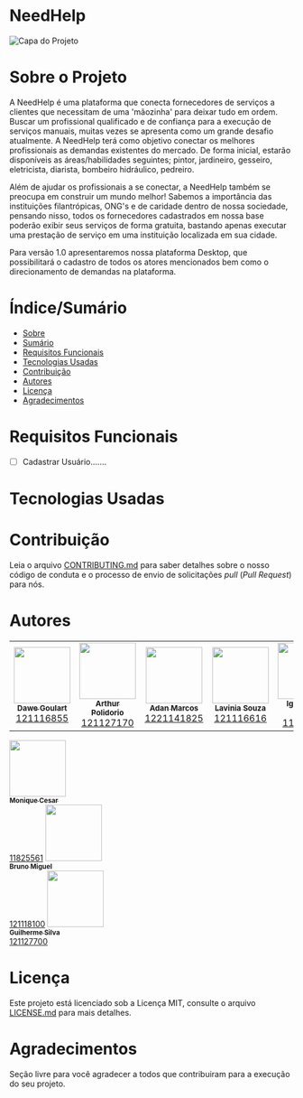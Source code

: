# NeedHelp


![Capa do Projeto](https://i.ibb.co/ScQSTJP/NEEdHelp.png)

# Sobre o Projeto

A NeedHelp é uma plataforma que conecta fornecedores de serviços a clientes que necessitam de uma 'mãozinha' para deixar tudo em ordem. Buscar um profissional qualificado e de confiança para a execução de serviços manuais, muitas vezes se apresenta como um grande desafio atualmente. A NeedHelp terá como objetivo conectar os melhores profissionais as demandas existentes do mercado. De forma inicial,  estarão disponíveis as áreas/habilidades seguintes; pintor, jardineiro, gesseiro, eletricista, diarista, bombeiro hidráulico, pedreiro.

Além de ajudar os profissionais a se conectar, a NeedHelp também se preocupa em construir um mundo melhor! Sabemos a importância das instituições filantrópicas, ONG's e  de caridade dentro de nossa sociedade, pensando nisso, todos os fornecedores cadastrados em nossa base poderão exibir seus serviços de forma gratuita, bastando apenas executar uma prestação de serviço em uma instituição localizada em sua cidade.

Para versão 1.0 apresentaremos nossa plataforma Desktop, que possibilitará o cadastro de todos os atores mencionados bem como o direcionamento de demandas na plataforma.


# Índice/Sumário

* [Sobre](#sobre-o-projeto)
* [Sumário](#índice/sumário)
* [Requisitos Funcionais](#requisitos-funcionais)
* [Tecnologias Usadas](#tecnologias-usadas)
* [Contribuição](#contribuição)
* [Autores](#autores)
* [Licença](#licença)
* [Agradecimentos](#agradecimentos)


# Requisitos Funcionais 

- [ ] Cadastrar Usuário.......


# Tecnologias Usadas


# Contribuição

Leia o arquivo [CONTRIBUTING.md](CONTRIBUTING.md) para saber detalhes sobre o nosso código de conduta e o processo de envio de solicitações *pull* (*Pull Request*) para nós.

# Autores
<table>
  <tr>
     <td align="center"><a href="https://br.linkedin.com/in/dawe-goulart-77931865"><img src="https://avatars.githubusercontent.com/u/15280979?v=4" width="100px;" alt=""/><br /><sub><b>Dawe Goulart</b></sub></a><br /><a href="https://github.com/daueee" <a href="https://github.com/all-contributors/all-contributors/pulls?q=is%3Apr+reviewed-by%3Akentcdodds" title="Registro Academico">121116855</a>
    <td align="center"><a href="https://www.linkedin.com/in/arthur-polidorio-7021b0213/"><img src="https://avatars.githubusercontent.com/u/102633043?v=4" width="100px;" alt=""/><br /><sub><b>Arthur Polidorio</b></sub></a><br /><a href="https://github.com/ArthurPolidorio" <a href="https://github.com/all-contributors/all-contributors/pulls?q=is%3Apr+reviewed-by%3Akentcdodds" title="Registro Academico">121127170</a>
 <td align="center"><a href="https://www.linkedin.com/in/adan-santos-9896341b1/"><img src="https://avatars.githubusercontent.com/u/103464242?s=400&u=8080498a6c2eddf36c25fc1bb0700ab793674448&v=4" width="100px;" alt=""/><br /><sub><b>Adan Marcos</b></sub></a><br /><a href="https://github.com/adan-marcos" <a href="https://github.com/all-contributors/all-contributors/pulls?q=is%3Apr+reviewed-by%3Akentcdodds" title="Registro Academico">1221141825</a>
 <td align="center"><a href="https://br.linkedin.com/in/lavinia-souza-620327198"><img src="https://avatars.githubusercontent.com/u/100214643?v=4" width="100px;" alt=""/><br /><sub><b>Lavinia Souza</b></sub></a><br /><a href="https://github.com/Lvnluiza" <a href="https://github.com/all-contributors/all-contributors/pulls?q=is%3Apr+reviewed-by%3Akentcdodds" title="Registro Academico">121116616</a>
  <td align="center"><a href="https://www.linkedin.com/in/igor-couto-68b879140/"><img src="https://avatars.githubusercontent.com/u/104601973" width="100px;" alt=""/><br /><sub><b>Igor Couto Silva </b></sub></a><br /><a href="https://github.com/Igorc96" <a href="https://github.com/all-contributors/all-contributors/pulls?q=is%3Apr+reviewed-by%3Akentcdodds" title="Registro Academico">11623381</a></td> </table>
<td align="center"><a href="https://www.linkedin.com/in/monique-aguiar-22bbaa1a3"><img src="https://avatars.githubusercontent.com/u/45017330?v=4" width="100px;" alt=""/><br /><sub><b>Monique Cesar</b></sub></a><br /><a href="https://github.com/Monique120" <a href="https://github.com/all-contributors/all-contributors/pulls?q=is%3Apr+reviewed-by%3Akentcdodds" title="Registro Academico">11825561</a>
 <td align="center"><a href="https://www.linkedin.com/in/bruno-miguel-2390b2239/"><img src="https://avatars.githubusercontent.com/u/102559966?v=4" width="100px;" alt=""/><br /><sub><b>Bruno Miguel</b></sub></a><br /><a href="https://github.com/BrunoMiguel02" <a href="https://github.com/all-contributors/all-contributors/pulls?q=is%3Apr+reviewed-by%3Akentcdodds" title="Registro Academico">121118100</a>
 <td align="center"><a href="https://www.linkedin.com/in/guilherme-silva-630253218/"><img src="https://avatars.githubusercontent.com/u/102560078?s=400&u=a185d238ada44f196ee69fcb8ffd6044cef4c0b0&v=4" width="100px;" alt=""/><br /><sub><b>Guilherme Silva</b></sub></a><br /><a href="https://github.com/guiss02" <a href="https://github.com/all-contributors/all-contributors/pulls?q=is%3Apr+reviewed-by%3Akentcdodds" title="Registro Academico">121127700</a>

# Licença

Este projeto está licenciado sob a Licença MIT,  consulte o arquivo [LICENSE.md](LICENSE.md) para mais detalhes.

# Agradecimentos

Seção livre para você agradecer a todos que contribuiram para a execução do seu projeto.
